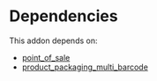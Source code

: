 # Dependencies

This addon depends on:

- [point_of_sale](https://github.com/bringout/oca-ocb-sale/tree/de00eb97dbc73b96112477e8671cd8ab774267d5/odoo-bringout-oca-ocb-point_of_sale)
- [product_packaging_multi_barcode](https://github.com/bringout/oca-warehouse)
